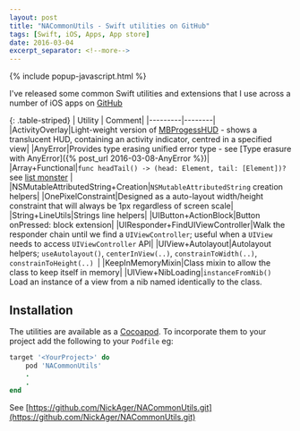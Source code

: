```yaml
---
layout: post
title: "NACommonUtils - Swift utilities on GitHub"
tags: [Swift, iOS, Apps, App store]
date: 2016-03-04
excerpt_separator: <!--more-->
---
```

{% include popup-javascript.html %}
<div id="list-monster" style="display:none">
  <div style="background-color:white">
  <br />
  <p style="text-align:center">List monster from <a href="http://learnyouahaskell.com/starting-out">Learn You a Haskell for Great Good!</a></p>
  <img src="http://s3.amazonaws.com/lyah/listmonster.png" style="width:580px;height:290px;" alt="list monster" />
  </div>
</div>

I've released some common Swift utilities and extensions that I use across a number of iOS apps on [GitHub](https://github.com/NickAger/NACommonUtils.git)

{: .table-striped}
| Utility | Comment|
|---------|--------|
|ActivityOverlay|Light-weight version of [MBProgessHUD](https://github.com/jdg/MBProgressHUD) - shows a translucent HUD, containing an activity indicator, centred in a specified view|
|AnyError|Provides type erasing unified error type - see [Type erasure with AnyError]({% post_url 2016-03-08-AnyError %})|
|Array+Functional|`func headTail() -> (head: Element, tail: [Element])?` see <a href="#list-monster" rel="leanModal">list monster</a> |
|NSMutableAttributedString+Creation|`NSMutableAttributedString` creation helpers|
|OnePixelConstraint|Designed as a auto-layout width/height constraint that will always be 1px regardless of screen scale|
|String+LineUtils|Strings line helpers|
|UIButton+ActionBlock|Button onPressed: block extension|
|UIResponder+FindUIViewController|Walk the responder chain until we find a `UIViewController`; useful when a `UIView` needs to access `UIViewController` API|
|UIView+Autolayout|Autolayout helpers; `useAutolayout()`, `centerInView(..)`, `constrainToWidth(..)`, `constrainToHeight(..) `|
|KeepInMemoryMixin|Class mixin to allow the class to keep itself in memory|
|UIView+NibLoading|`instanceFromNib()` Load an instance of a view from a nib named identically to the class.

<!--more-->

## Installation

The utilities are available as a [Cocoapod](https://cocoapods.org). To incorporate them to your project add the following to your `Podfile` eg:

```ruby
target '<YourProject>' do
    pod 'NACommonUtils'
    .
    .
end
```


See [https://github.com/NickAger/NACommonUtils.git](https://github.com/NickAger/NACommonUtils.git)

